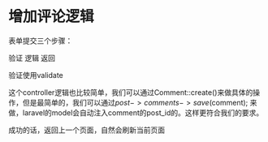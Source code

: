 # 增加评论逻辑

表单提交三个步骤：

验证
逻辑
返回

验证使用validate

这个controller逻辑也比较简单，我们可以通过Comment::create()来做具体的操作，但是最简单的，我们可以通过$post->comments->save($comment); 来做，laravel的model会自动注入comment的post_id的。这样更符合我们的要求。

成功的话，返回上一个页面，自然会刷新当前页面
